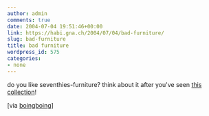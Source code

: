 ```yaml
---
author: admin
comments: true
date: 2004-07-04 19:51:46+00:00
link: https://habi.gna.ch/2004/07/04/bad-furniture/
slug: bad-furniture
title: bad furniture
wordpress_id: 575
categories:
- none
---
```


do you like seventhies-furniture? think about it after you've seen [this collection](http://www.omodern.com/Eurobad/euro.html)!

[via [boingboing](http://www.boingboing.net/2004/06/28/70s_eurofurnishings_.html)]
